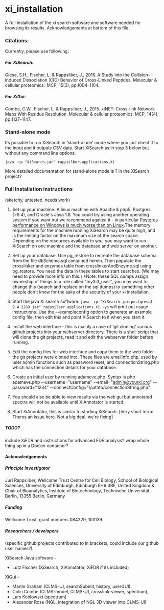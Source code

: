 # xi_installation

A full installation of the xi search software and software needed for browsing its results. Acknowledgements at bottom of this file.

### Citations:
Currently, please use following:
##### For XiSearch:
Giese, S.H., Fischer, L. & Rappsilber, J., 2016. A Study into the Collision-induced Dissociation (CID) Behavior of Cross-Linked Peptides. Molecular & cellular proteomics : MCP, 15(3), pp.1094–1104.

##### For XiGui:
Combe, C.W., Fischer, L. & Rappsilber, J., 2015. xiNET: Cross-link Network Maps With Residue Resolution. Molecular & cellular proteomics: MCP, 14(4), pp.1137–1147.

### Stand-alone mode

Its possible to run XiSearch in 'stand-alone' mode where you just direct it to the input and it outputs CSV data. Start XiSearch as in step 3 below but without any command line options:
```
java -cp "XiSearch.jar" rappsilber.applications.Xi
```
More detailed documentation for stand-alone mode is ? in the XiSearch project?

### Full Installation Instructions
(sketchy, untested, needs work)

   1. Set up your machine. A linux machine with Apache & php5, Postgres (>9.4), and Oracle's Java 1.8. You could try using another operating system if you want but we recommend against it - in particular [Postgres performance on Windows is much worse than on Linux](http://serverfault.com/questions/222430/is-postgresql-suited-to-one-os-is-it-better-on-linux-than-windows#222479).The memory requirements for the machine running XiSearch may be quite high, and is the limiting factor on the maximum size of the search space. Depending on the resources available to you, you may want to run XiSearch on one machine and the database and web server on another.

   2. Set up your database. Use pg_restore to recreate the database schema from the file dbSchema.sql contained herein. Then populate the crosslinker and enzymes table from crosslinkerAndEnzyme.sql using pg_restore. You need the data in these tables to start searches. (We may need to provide more info on this.) *Note: these SQL dumps assign ownership of things to a role called "myXi3_user", you may want to change this (search and replace on the sql dumps) to something other people don't know for the sake of the security of your xi installation.

   3. Start the java Xi search software.
   ```java -cp "XiSearch.jar:postgresql-9.4.1209.jar" rappsilber.applications.Xi -yo```
    will print out usage instructions. Use the --exampleconfig option to generate an example config file, then edit this and point XiSearch to it when you start it.

   4. Install the web interface - this is mainly a case of 'git cloning' various github projects into your webserver directory. There is a shell script that will clone the git projects, read it and edit the webserver folder before running.

   5. Edit the config files for web interface and copy them to the web folder the git projects were cloned into. These files are emailInfo.php, used by user admin functions such as password reset, and connectionString.php which has the connection details for your database.

   6. Create an initial user by running adameve.php. Syntax is php adameve.php --username="username" --email="admin@yourxi.org" --password="1234" --connectConfig="/pathto/connectionString.php"

   7. You should also be able to view results via the web gui but annotated spectra will not be available until XiAnnotator is started.

   8. Start XiAnnotator, this is similar to starting XiSearch. [Very short term: Theres an issue here. Not a big deal, we're fixing]

##### TODO?
include XiFDR and instructions for advanced FDR analysis?
wrap whole thing up in a Docker container?


#### Acknowledgements

##### Principle Investigator
Juri Rappsilber,
Wellcome Trust Centre for Cell Biology, School of Biological Sciences, University of Edinburgh, Edinburgh EH9 3BF, United Kingdom
&
Chair of Bioanalytics, Institute of Biotechnology, Technische Universität Berlin, 13355 Berlin, Germany

##### Funding
Wellcome Trust, grant numbers 084229, 103139.

##### Researchers / developers
(specific github projects contributed to in brackets, could include our github user names?).

XiSearch Java software -
- Lutz Fischer (XiSearch, XiAnnotator, XiFDR if its included)

XiGui -
- Martin Graham (CLMS-UI, searchSubmit, history, userGUI),
- Colin Combe (CLMS-model, CLMS-UI, crosslink-viewer, spectrum),
- Lars Koblowski (spectrum)
- Alexander Rose (NGL, integration of NGL 3D viewer into CLMS-UI)
